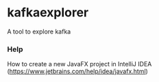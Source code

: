 # kafkaexplorer
A tool to explore kafka

### Help
How to create a new JavaFX project in IntelliJ IDEA (https://www.jetbrains.com/help/idea/javafx.html)
